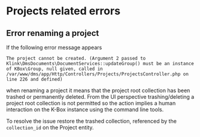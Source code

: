 # Projects related errors

## Error renaming a project

If the following error message appears 

```
The project cannot be created. (Argument 2 passed to Klink\DmsDocuments\DocumentServices::updateGroup() must be an instance of KBox\Group, null given, called in /var/www/dms/app/Http/Controllers/Projects/ProjectsController.php on line 226 and defined)
```

when renaming a project it means that the project root collection has been trashed or 
permanently deleted. From the UI perspective trashing/deleting a project root collection 
is not permitted so the action implies a human interaction on the K-Box instance using the command line tools.

To resolve the issue restore the trashed collection, referenced by the `collection_id` on the Project entity.